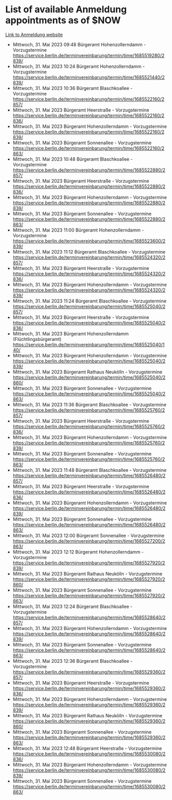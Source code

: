 # List of available Anmeldung appointments as of $NOW
[Link to Anmeldung website](https://service.berlin.de/terminvereinbarung/termin/tag.php?termin=1&anliegen[]=120686&dienstleisterlist=122210,122217,327316,122219,327312,122227,327314,122231,327346,122243,327348,122254,122252,329742,122260,329745,122262,329748,122271,327278,122273,327274,122277,327276,330436,122280,327294,122282,327290,122284,327292,122291,327270,122285,327266,122286,327264,122296,327268,150230,329760,122297,327286,122294,327284,122312,329763,122314,329775,122304,327330,122311,327334,122309,327332,317869,122281,327352,122279,329772,122283,122276,327324,122274,327326,122267,329766,122246,327318,122251,327320,122257,327322,122208,327298,122226,327300&herkunft=http%3A%2F%2Fservice.berlin.de%2Fdienstleistung%2F120686%2F)
- Mittwoch, 31. Mai 2023 09:48 Bürgeramt Hohenzollerndamm - Vorzugstermine https://service.berlin.de/terminvereinbarung/termin/time/1685519280/2839/
- Mittwoch, 31. Mai 2023 10:24 Bürgeramt Hohenzollerndamm - Vorzugstermine https://service.berlin.de/terminvereinbarung/termin/time/1685521440/2839/
- Mittwoch, 31. Mai 2023 10:36 Bürgeramt Blaschkoallee - Vorzugstermine https://service.berlin.de/terminvereinbarung/termin/time/1685522160/2857/
- Mittwoch, 31. Mai 2023  Bürgeramt Heerstraße - Vorzugstermine https://service.berlin.de/terminvereinbarung/termin/time/1685522160/2836/
- Mittwoch, 31. Mai 2023  Bürgeramt Hohenzollerndamm - Vorzugstermine https://service.berlin.de/terminvereinbarung/termin/time/1685522160/2839/
- Mittwoch, 31. Mai 2023  Bürgeramt Sonnenallee - Vorzugstermine https://service.berlin.de/terminvereinbarung/termin/time/1685522160/2863/
- Mittwoch, 31. Mai 2023 10:48 Bürgeramt Blaschkoallee - Vorzugstermine https://service.berlin.de/terminvereinbarung/termin/time/1685522880/2857/
- Mittwoch, 31. Mai 2023  Bürgeramt Heerstraße - Vorzugstermine https://service.berlin.de/terminvereinbarung/termin/time/1685522880/2836/
- Mittwoch, 31. Mai 2023  Bürgeramt Hohenzollerndamm - Vorzugstermine https://service.berlin.de/terminvereinbarung/termin/time/1685522880/2839/
- Mittwoch, 31. Mai 2023  Bürgeramt Sonnenallee - Vorzugstermine https://service.berlin.de/terminvereinbarung/termin/time/1685522880/2863/
- Mittwoch, 31. Mai 2023 11:00 Bürgeramt Hohenzollerndamm - Vorzugstermine https://service.berlin.de/terminvereinbarung/termin/time/1685523600/2839/
- Mittwoch, 31. Mai 2023 11:12 Bürgeramt Blaschkoallee - Vorzugstermine https://service.berlin.de/terminvereinbarung/termin/time/1685524320/2857/
- Mittwoch, 31. Mai 2023  Bürgeramt Heerstraße - Vorzugstermine https://service.berlin.de/terminvereinbarung/termin/time/1685524320/2836/
- Mittwoch, 31. Mai 2023  Bürgeramt Hohenzollerndamm - Vorzugstermine https://service.berlin.de/terminvereinbarung/termin/time/1685524320/2839/
- Mittwoch, 31. Mai 2023 11:24 Bürgeramt Blaschkoallee - Vorzugstermine https://service.berlin.de/terminvereinbarung/termin/time/1685525040/2857/
- Mittwoch, 31. Mai 2023  Bürgeramt Heerstraße - Vorzugstermine https://service.berlin.de/terminvereinbarung/termin/time/1685525040/2836/
- Mittwoch, 31. Mai 2023  Bürgeramt Hohenzollerndamm (Flüchtlingsbürgeramt) https://service.berlin.de/terminvereinbarung/termin/time/1685525040/140/
- Mittwoch, 31. Mai 2023  Bürgeramt Hohenzollerndamm - Vorzugstermine https://service.berlin.de/terminvereinbarung/termin/time/1685525040/2839/
- Mittwoch, 31. Mai 2023  Bürgeramt Rathaus Neukölln - Vorzugstermine https://service.berlin.de/terminvereinbarung/termin/time/1685525040/2860/
- Mittwoch, 31. Mai 2023  Bürgeramt Sonnenallee - Vorzugstermine https://service.berlin.de/terminvereinbarung/termin/time/1685525040/2863/
- Mittwoch, 31. Mai 2023 11:36 Bürgeramt Blaschkoallee - Vorzugstermine https://service.berlin.de/terminvereinbarung/termin/time/1685525760/2857/
- Mittwoch, 31. Mai 2023  Bürgeramt Heerstraße - Vorzugstermine https://service.berlin.de/terminvereinbarung/termin/time/1685525760/2836/
- Mittwoch, 31. Mai 2023  Bürgeramt Hohenzollerndamm - Vorzugstermine https://service.berlin.de/terminvereinbarung/termin/time/1685525760/2839/
- Mittwoch, 31. Mai 2023  Bürgeramt Sonnenallee - Vorzugstermine https://service.berlin.de/terminvereinbarung/termin/time/1685525760/2863/
- Mittwoch, 31. Mai 2023 11:48 Bürgeramt Blaschkoallee - Vorzugstermine https://service.berlin.de/terminvereinbarung/termin/time/1685526480/2857/
- Mittwoch, 31. Mai 2023  Bürgeramt Heerstraße - Vorzugstermine https://service.berlin.de/terminvereinbarung/termin/time/1685526480/2836/
- Mittwoch, 31. Mai 2023  Bürgeramt Hohenzollerndamm - Vorzugstermine https://service.berlin.de/terminvereinbarung/termin/time/1685526480/2839/
- Mittwoch, 31. Mai 2023  Bürgeramt Sonnenallee - Vorzugstermine https://service.berlin.de/terminvereinbarung/termin/time/1685526480/2863/
- Mittwoch, 31. Mai 2023 12:00 Bürgeramt Sonnenallee - Vorzugstermine https://service.berlin.de/terminvereinbarung/termin/time/1685527200/2863/
- Mittwoch, 31. Mai 2023 12:12 Bürgeramt Hohenzollerndamm - Vorzugstermine https://service.berlin.de/terminvereinbarung/termin/time/1685527920/2839/
- Mittwoch, 31. Mai 2023  Bürgeramt Rathaus Neukölln - Vorzugstermine https://service.berlin.de/terminvereinbarung/termin/time/1685527920/2860/
- Mittwoch, 31. Mai 2023  Bürgeramt Sonnenallee - Vorzugstermine https://service.berlin.de/terminvereinbarung/termin/time/1685527920/2863/
- Mittwoch, 31. Mai 2023 12:24 Bürgeramt Blaschkoallee - Vorzugstermine https://service.berlin.de/terminvereinbarung/termin/time/1685528640/2857/
- Mittwoch, 31. Mai 2023  Bürgeramt Hohenzollerndamm - Vorzugstermine https://service.berlin.de/terminvereinbarung/termin/time/1685528640/2839/
- Mittwoch, 31. Mai 2023  Bürgeramt Sonnenallee - Vorzugstermine https://service.berlin.de/terminvereinbarung/termin/time/1685528640/2863/
- Mittwoch, 31. Mai 2023 12:36 Bürgeramt Blaschkoallee - Vorzugstermine https://service.berlin.de/terminvereinbarung/termin/time/1685529360/2857/
- Mittwoch, 31. Mai 2023  Bürgeramt Heerstraße - Vorzugstermine https://service.berlin.de/terminvereinbarung/termin/time/1685529360/2836/
- Mittwoch, 31. Mai 2023  Bürgeramt Hohenzollerndamm - Vorzugstermine https://service.berlin.de/terminvereinbarung/termin/time/1685529360/2839/
- Mittwoch, 31. Mai 2023  Bürgeramt Rathaus Neukölln - Vorzugstermine https://service.berlin.de/terminvereinbarung/termin/time/1685529360/2860/
- Mittwoch, 31. Mai 2023  Bürgeramt Sonnenallee - Vorzugstermine https://service.berlin.de/terminvereinbarung/termin/time/1685529360/2863/
- Mittwoch, 31. Mai 2023 12:48 Bürgeramt Heerstraße - Vorzugstermine https://service.berlin.de/terminvereinbarung/termin/time/1685530080/2836/
- Mittwoch, 31. Mai 2023  Bürgeramt Hohenzollerndamm - Vorzugstermine https://service.berlin.de/terminvereinbarung/termin/time/1685530080/2839/
- Mittwoch, 31. Mai 2023  Bürgeramt Sonnenallee - Vorzugstermine https://service.berlin.de/terminvereinbarung/termin/time/1685530080/2863/
